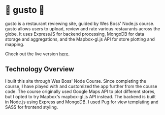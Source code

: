 # 🥡 gusto 🥡

gusto is a restaurant reviewing site, guided by Wes Boss' Node.js course. gusto allows users to upload, review and rate various restaurants across the globe. It uses ExpressJS for backend processing, MongoDB for data storage and aggregations, and the Mapbox-gl.js API for store plotting and mapping.

Check out the live version [here](https://gusto-app.herokuapp.com/).

## Technology Overview

I built this site through Wes Boss' Node Course. Since completing the course, I have played with and customized the app further from the course code. The course originally used Google Maps API to plot different stores, but I opted to try Mapbox's mapbox-gl.js API instead. The backend is built in Node.js using Express and MongoDB. I used Pug for view templating and SASS for frontend styling.